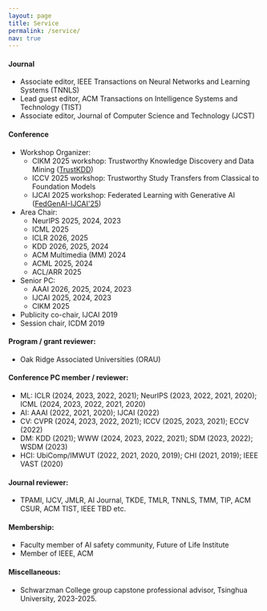 ```yaml
---
layout: page
title: Service
permalink: /service/
nav: true
---
```


#### Journal

  - Associate editor, IEEE Transactions on Neural Networks and Learning Systems (TNNLS)
  - Lead guest editor, ACM Transactions on Intelligence Systems and Technology (TIST)
  - Associate editor, Journal of Computer Science and Technology (JCST) 

#### Conference
  - Workshop Organizer:
    - CIKM 2025 workshop: Trustworthy Knowledge Discovery and Data Mining ([TrustKDD](https://le-wu.com/cikm25-trustkdd-workshop/))
    - ICCV 2025 workshop: Trustworthy Study Transfers from Classical to Foundation Models
    - IJCAI 2025 workshop: Federated Learning with Generative AI ([FedGenAI-IJCAI'25](https://federated-learning.org/FedGenAI-ijcai-2025/))
  - Area Chair:
    - NeurIPS 2025, 2024, 2023
    - ICML 2025
    - ICLR 2026, 2025
    - KDD 2026, 2025, 2024
    - ACM Multimedia (MM) 2024
    - ACML 2025, 2024
    - ACL/ARR 2025
  - Senior PC:
    - AAAI 2026, 2025, 2024, 2023
    - IJCAI 2025, 2024, 2023
    - CIKM 2025
  - Publicity co-chair, IJCAI 2019
  - Session chair, ICDM 2019

#### Program / grant reviewer:
  - Oak Ridge Associated Universities (ORAU)

#### Conference PC member / reviewer: 
  - ML: ICLR (2024, 2023, 2022, 2021); NeurIPS (2023, 2022, 2021, 2020); ICML (2024, 2023, 2022, 2021, 2020)
  - AI: AAAI (2022, 2021, 2020); IJCAI (2022)
  - CV: CVPR (2024, 2023, 2022, 2021); ICCV (2025, 2023, 2021); ECCV (2022)
  - DM: KDD (2021); WWW (2024, 2023, 2022, 2021); SDM (2023, 2022); WSDM (2023)
  - HCI: UbiComp/IMWUT (2022, 2021, 2020, 2019); CHI (2021, 2019); IEEE VAST (2020)

#### Journal reviewer: 
  - TPAMI, IJCV, JMLR, AI Journal, TKDE, TMLR, TNNLS, TMM, TIP, ACM CSUR, ACM TIST, IEEE TBD etc.

#### Membership: 
  - Faculty member of AI safety community, Future of Life Institute
  - Member of IEEE, ACM

#### Miscellaneous:
  - Schwarzman College group capstone professional advisor, Tsinghua University, 2023-2025.